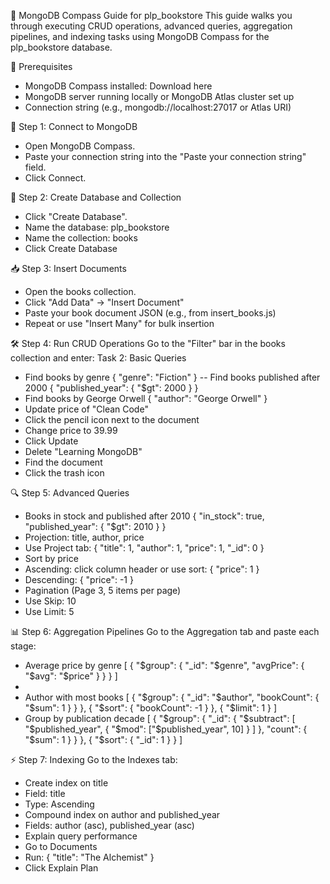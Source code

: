 📘 MongoDB Compass Guide for plp_bookstore
This guide walks you through executing CRUD operations, advanced queries, aggregation pipelines, and indexing tasks using MongoDB Compass for the plp_bookstore database.

🧰 Prerequisites
- MongoDB Compass installed: Download here
- MongoDB server running locally or MongoDB Atlas cluster set up
- Connection string (e.g., mongodb://localhost:27017 or Atlas URI)

🔗 Step 1: Connect to MongoDB
- Open MongoDB Compass.
- Paste your connection string into the "Paste your connection string" field.
- Click Connect.

📂 Step 2: Create Database and Collection
- Click "Create Database".
- Name the database: plp_bookstore
- Name the collection: books
- Click Create Database

📥 Step 3: Insert Documents
- Open the books collection.
- Click "Add Data" → "Insert Document"
- Paste your book document JSON (e.g., from insert_books.js)
- Repeat or use "Insert Many" for bulk insertion

🛠️ Step 4: Run CRUD Operations
Go to the "Filter" bar in the books collection and enter:
Task 2: Basic Queries
- Find books by genre
{ "genre": "Fiction" }
-- Find books published after 2000
{ "published_year": { "$gt": 2000 } }
- Find books by George Orwell
{ "author": "George Orwell" }
- Update price of "Clean Code"
- Click the pencil icon next to the document
- Change price to 39.99
- Click Update
- Delete "Learning MongoDB"
- Find the document
- Click the trash icon

🔍 Step 5: Advanced Queries
 - Books in stock and published after 2010
{ "in_stock": true, "published_year": { "$gt": 2010 } }
- Projection: title, author, price
- Use Project tab:
{ "title": 1, "author": 1, "price": 1, "_id": 0 }
- Sort by price
- Ascending: click column header or use sort:
{ "price": 1 }
- Descending:
{ "price": -1 }
- Pagination (Page 3, 5 items per page)
- Use Skip: 10
- Use Limit: 5

📊 Step 6: Aggregation Pipelines
Go to the Aggregation tab and paste each stage:
- Average price by genre
[
  { "$group": { "_id": "$genre", "avgPrice": { "$avg": "$price" } } }
]
- 
- Author with most books
[
  { "$group": { "_id": "$author", "bookCount": { "$sum": 1 } } },
  { "$sort": { "bookCount": -1 } },
  { "$limit": 1 }
]
- Group by publication decade
[
  {
    "$group": {
      "_id": {
        "$subtract": [
          "$published_year",
          { "$mod": ["$published_year", 10] }
        ]
      },
      "count": { "$sum": 1 }
    }
  },
  { "$sort": { "_id": 1 } }
]

⚡ Step 7: Indexing
Go to the Indexes tab:
- Create index on title
- Field: title
- Type: Ascending
- Compound index on author and published_year
- Fields: author (asc), published_year (asc)
- Explain query performance
- Go to Documents
- Run:
{ "title": "The Alchemist" }
- Click Explain Plan

